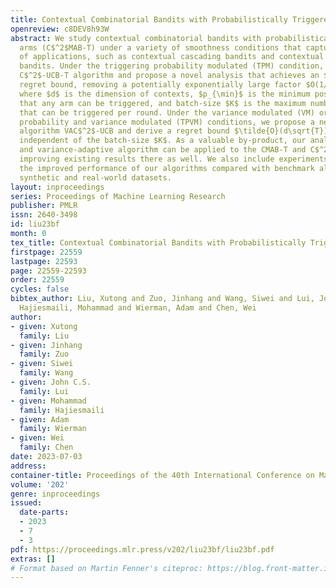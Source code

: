 ```yaml
---
title: Contextual Combinatorial Bandits with Probabilistically Triggered Arms
openreview: c8DEV8h93W
abstract: We study contextual combinatorial bandits with probabilistically triggered
  arms (C$^2$MAB-T) under a variety of smoothness conditions that capture a wide range
  of applications, such as contextual cascading bandits and contextual influence maximization
  bandits. Under the triggering probability modulated (TPM) condition, we devise the
  C$^2$-UCB-T algorithm and propose a novel analysis that achieves an $\tilde{O}(d\sqrt{KT})$
  regret bound, removing a potentially exponentially large factor $O(1/p_{\min})$,
  where $d$ is the dimension of contexts, $p_{\min}$ is the minimum positive probability
  that any arm can be triggered, and batch-size $K$ is the maximum number of arms
  that can be triggered per round. Under the variance modulated (VM) or triggering
  probability and variance modulated (TPVM) conditions, we propose a new variance-adaptive
  algorithm VAC$^2$-UCB and derive a regret bound $\tilde{O}(d\sqrt{T})$, which is
  independent of the batch-size $K$. As a valuable by-product, our analysis technique
  and variance-adaptive algorithm can be applied to the CMAB-T and C$^2$MAB setting,
  improving existing results there as well. We also include experiments that demonstrate
  the improved performance of our algorithms compared with benchmark algorithms on
  synthetic and real-world datasets.
layout: inproceedings
series: Proceedings of Machine Learning Research
publisher: PMLR
issn: 2640-3498
id: liu23bf
month: 0
tex_title: Contextual Combinatorial Bandits with Probabilistically Triggered Arms
firstpage: 22559
lastpage: 22593
page: 22559-22593
order: 22559
cycles: false
bibtex_author: Liu, Xutong and Zuo, Jinhang and Wang, Siwei and Lui, John C.S. and
  Hajiesmaili, Mohammad and Wierman, Adam and Chen, Wei
author:
- given: Xutong
  family: Liu
- given: Jinhang
  family: Zuo
- given: Siwei
  family: Wang
- given: John C.S.
  family: Lui
- given: Mohammad
  family: Hajiesmaili
- given: Adam
  family: Wierman
- given: Wei
  family: Chen
date: 2023-07-03
address: 
container-title: Proceedings of the 40th International Conference on Machine Learning
volume: '202'
genre: inproceedings
issued:
  date-parts:
  - 2023
  - 7
  - 3
pdf: https://proceedings.mlr.press/v202/liu23bf/liu23bf.pdf
extras: []
# Format based on Martin Fenner's citeproc: https://blog.front-matter.io/posts/citeproc-yaml-for-bibliographies/
---
```

